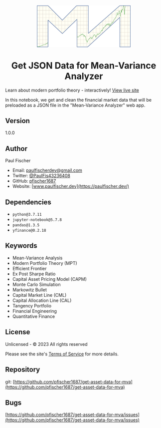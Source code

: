 <p align="center">
  <a href="https://mvanalyzer.dev/">
    <img alt="MVA logo" src="./src/images/mva-logo.png" width="300" />
  </a>
</p>
<h1 align="center">
  Get JSON Data for Mean-Variance Analyzer
</h1>

Learn about modern portfolio theory - interactively! [View live site](https://mvanalyzer.dev/)

In this notebook, we get and clean the financial market data that will be preloaded as a JSON file in the "Mean-Variance Analyzer" web app.

## Version

1.0.0

## Author

Paul Fischer

- Email: [paulfischerdev@gmail.com](mailto:paulfischerdev@gmail.com)
- Twitter: [@PaulFis43236408](https://twitter.com/PaulFis43236408)
- GitHub: [pfischer1687](https://github.com/pfischer1687)
- Website: [www.paulfischer.dev](https://paulfischer.dev/)

## Dependencies

- `python@3.7.11`
- `jupyter-notebook@5.7.8`
- `pandas@1.3.5`
- `yfinance@0.2.18`

## Keywords

- Mean-Variance Analysis
- Modern Portfolio Theory (MPT)
- Efficient Frontier
- Ex Post Sharpe Ratio
- Capital Asset Pricing Model (CAPM)
- Monte Carlo Simulation
- Markowitz Bullet
- Capital Market Line (CML)
- Capital Allocation Line (CAL)
- Tangency Portfolio
- Financial Engineering
- Quantitative Finance

## License

Unlicensed - © 2023 All rights reserved

Please see the site's [Terms of Service](https://mvanalyzer.dev/terms/) for more details.

## Repository

git: [https://github.com/pfischer1687/get-asset-data-for-mva](https://github.com/pfischer1687/get-asset-data-for-mva)

## Bugs

[https://github.com/pfischer1687/get-asset-data-for-mva/issues](https://github.com/pfischer1687/get-asset-data-for-mva/issues)

